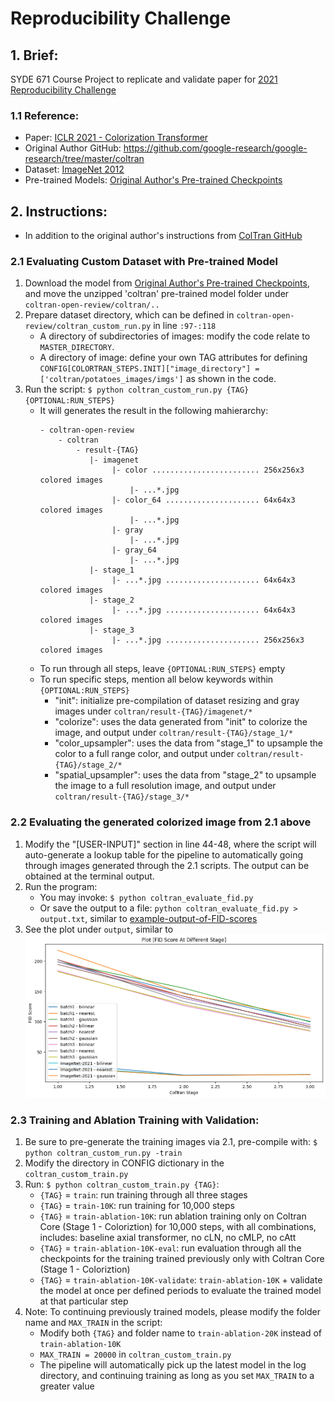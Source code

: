 # Reproducibility Challenge

## 1. Brief:
SYDE 671 Course Project to replicate and validate paper for [2021 Reproducibility Challenge](https://paperswithcode.com/rc2021)
### 1.1 Reference:
- Paper: [ICLR 2021 - Colorization Transformer](https://openreview.net/forum?id=5NA1PinlGFu)
- Original Author GitHub: https://github.com/google-research/google-research/tree/master/coltran
- Dataset: [ImageNet 2012]()
- Pre-trained Models: [Original Author's Pre-trained Checkpoints](https://console.cloud.google.com/storage/browser/gresearch/coltran)


## 2. Instructions:
- In addition to the original author's instructions from [ColTran GitHub](https://github.com/google-research/google-research/tree/master/coltran)

### 2.1 Evaluating Custom Dataset with Pre-trained Model
1. Download the model from [Original Author's Pre-trained Checkpoints](https://console.cloud.google.com/storage/browser/gresearch/coltran), and move the unzipped 'coltran' pre-trained model folder under `coltran-open-review/coltran/..`
2. Prepare dataset directory, which can be defined in `coltran-open-review/coltran_custom_run.py` in line `:97-:118`
    - A directory of subdirectories of images: modify the code relate to `MASTER_DIRECTORY`.
    - A directory of image: define your own TAG attributes for defining `CONFIG[COLORTRAN_STEPS.INIT]["image_directory"] = ['coltran/potatoes_images/imgs']` as shown in the code.
3. Run the script: `$ python coltran_custom_run.py {TAG} {OPTIONAL:RUN_STEPS}`
    - It will generates the result in the following mahierarchy:
        ```
        - coltran-open-review
            - coltran
                - result-{TAG}
                   |- imagenet
                        |- color ........................ 256x256x3 colored images
                            |- ...*.jpg
                        |- color_64 ..................... 64x64x3 colored images
                            |- ...*.jpg
                        |- gray
                            |- ...*.jpg
                        |- gray_64
                            |- ...*.jpg
                   |- stage_1
                        |- ...*.jpg ..................... 64x64x3 colored images
                   |- stage_2
                        |- ...*.jpg ..................... 64x64x3 colored images
                   |- stage_3 
                        |- ...*.jpg ..................... 256x256x3 colored images
        ```
    - To run through all steps, leave `{OPTIONAL:RUN_STEPS}` empty
    - To run specific steps, mention all below keywords within `{OPTIONAL:RUN_STEPS}`
      - "init": initialize pre-compilation of dataset resizing and gray images under `coltran/result-{TAG}/imagenet/*`
      - "colorize": uses the data generated from "init" to colorize the image, and output under `coltran/result-{TAG}/stage_1/*`
      - "color_upsampler": uses the data from "stage_1" to upsample the color to a full range color, and output under `coltran/result-{TAG}/stage_2/*`
      - "spatial_upsampler": uses the data from "stage_2" to upsample the image to a full resolution image, and output under `coltran/result-{TAG}/stage_3/*`
  
### 2.2 Evaluating the generated colorized image from 2.1 above
1. Modify the "[USER-INPUT]" section in line 44-48, where the script will auto-generate a lookup table for the pipeline to automatically going through images generated through the 2.1 scripts. The output can be obtained at the terminal output.
2. Run the program:
   - You may invoke: `$ python coltran_evaluate_fid.py`
   - Or save the output to a file: `python coltran_evaluate_fid.py > output.txt`, similar to [example-output-of-FID-scores](coltran/batch123.txt)
3. See the plot under `output`, similar to 
   ![example-of-the-FID-plot](output/plot_FID%20Score%20At%20Different%20Stage.png)
### 2.3 Training and Ablation Training with Validation:
1. Be sure to pre-generate the training images via 2.1, pre-compile with: `$ python coltran_custom_run.py -train`
2. Modify the directory in CONFIG dictionary in the `coltran_custom_train.py`
3. Run: `$ python coltran_custom_train.py {TAG}`:
   - `{TAG}` = `train`: run training through all three stages 
   - `{TAG}` = `train-10K`: run training for 10,000 steps
   - `{TAG}` = `train-ablation-10K`: run ablation training only on Coltran Core (Stage 1 - Coloriztion) for 10,000 steps, with all combinations, includes: baseline axial transformer, no cLN, no cMLP, no cAtt
   - `{TAG}` = `train-ablation-10K-eval`: run evaluation through all the checkpoints for the training trained previously only with Coltran Core (Stage 1 - Coloriztion)
   - `{TAG}` = `train-ablation-10K-validate`: `train-ablation-10K` + validate the model at once per defined periods to evaluate the trained model at that particular step
4. Note: To continuing previously trained models, please modify the folder name and `MAX_TRAIN` in the script:
   - Modify both `{TAG}` and folder name to `train-ablation-20K` instead of `train-ablation-10K`
   - `MAX_TRAIN = 20000` in `coltran_custom_train.py`
   - The pipeline will automatically pick up the latest model in the log directory, and continuing training as long as you set `MAX_TRAIN` to a greater value

